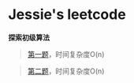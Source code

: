 # Jessie's leetcode

**探索初级算法**
> [第一题](https://github.com/OrangeJessie/Fighting_Leetcode/blob/master/%E5%88%9D%E7%BA%A7%E7%AE%97%E6%B3%95/delete_sorted_array_repetition_num.py)，时间复杂度O(n)

> [第二题](https://github.com/OrangeJessie/Fighting_Leetcode/blob/master/%E5%88%9D%E7%BA%A7%E7%AE%97%E6%B3%95/best_time_buy_sale2.py)，时间复杂度O(n)
